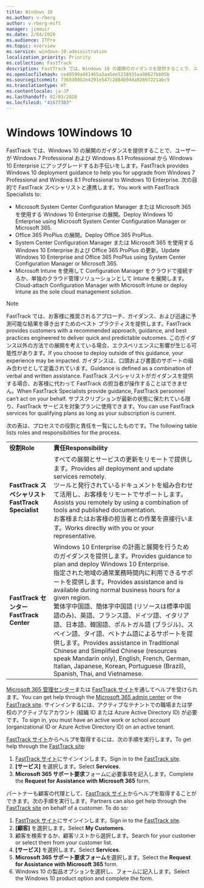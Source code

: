 ```yaml
---
title: Windows 10
ms.author: v-rberg
author: v-rberg-msft
manager: jimmuir
ms.date: 2/04/2020
ms.audience: ITPro
ms.topic: overview
ms.service: windows-10-administration
localization_priority: Priority
ms.collection: FastTrack
description: FastTrack では、Windows 10 の展開のガイダンスを提供することで、ユーザーが Windows 7 Professional および Windows 8.1 Professional から Windows 10 Enterprise にアップグレードするお手伝いをします。
ms.openlocfilehash: ce40590a481465a3aa5ee5238935aa98627bb05b
ms.sourcegitcommit: 7365d80b2e4291e547c2d84b94da02697221abc9
ms.translationtype: HT
ms.contentlocale: ja-JP
ms.lasthandoff: 02/03/2020
ms.locfileid: "41677303"
---
```

# <a name="windows-10"></a><span data-ttu-id="88b49-103">Windows 10</span><span class="sxs-lookup"><span data-stu-id="88b49-103">Windows 10</span></span>

<span data-ttu-id="88b49-104">FastTrack では、Windows 10 の展開のガイダンスを提供することで、ユーザーが Windows 7 Professional および Windows 8.1 Professional から Windows 10 Enterprise にアップグレードするお手伝いをします。</span><span class="sxs-lookup"><span data-stu-id="88b49-104">FastTrack provides Windows 10 deployment guidance to help you for upgrade from Windows 7 Professional and Windows 8.1 Professional to Windows 10 Enterprise.</span></span> <span data-ttu-id="88b49-105">次の目的で FastTrack スペシャリストと連携します。</span><span class="sxs-lookup"><span data-stu-id="88b49-105">You work with FastTrack Specialists to:</span></span>

- <span data-ttu-id="88b49-106">Microsoft System Center Configuration Manager または Microsoft 365 を使用する Windows 10 Enterprise の展開。</span><span class="sxs-lookup"><span data-stu-id="88b49-106">Deploy Windows 10 Enterprise using Microsoft System Center Configuration Manager or Microsoft 365.</span></span>
- <span data-ttu-id="88b49-107">Office 365 ProPlus の展開。</span><span class="sxs-lookup"><span data-stu-id="88b49-107">Deploy Office 365 ProPlus.</span></span> 
- <span data-ttu-id="88b49-108">System Center Configuration Manager または Microsoft 365 を使用する Windows 10 Enterprise および Office 365 ProPlus の更新。</span><span class="sxs-lookup"><span data-stu-id="88b49-108">Update Windows 10 Enterprise and Office 365 ProPlus using System Center Configuration Manager or Microsoft 365.</span></span>
- <span data-ttu-id="88b49-109">Microsoft Intune を使用して Configuration Manager をクラウドで接続するか、単独のクラウド管理ソリューションとして Intune を展開します。</span><span class="sxs-lookup"><span data-stu-id="88b49-109">Cloud-attach Configuration Manager with Microsoft Intune or deploy Intune as the sole cloud management solution.</span></span>
  
> [!NOTE]
> <span data-ttu-id="88b49-110">FastTrack では、お客様に推奨されるアプローチ、ガイダンス、および迅速に予測可能な結果を導き出すためのベスト プラクティスを提供します。</span><span class="sxs-lookup"><span data-stu-id="88b49-110">FastTrack provides customers with a recommended approach, guidance, and best practices engineered to deliver quick and predictable outcomes.</span></span> <span data-ttu-id="88b49-111">このガイダンス以外の方法での展開を考えている場合、エクスペリエンスに影響が生じる可能性があります。</span><span class="sxs-lookup"><span data-stu-id="88b49-111">If you choose to deploy outside of this guidance, your experience may be impacted.</span></span> <span data-ttu-id="88b49-112">ガイダンスは、口頭および書面のサポートの組み合わせとして定義されています。</span><span class="sxs-lookup"><span data-stu-id="88b49-112">Guidance is defined as a combination of verbal and written assistance.</span></span> <span data-ttu-id="88b49-113">FastTrack スペシャリストがガイダンスを提供する場合、お客様に代わって FastTrack の担当者が操作することはできません。</span><span class="sxs-lookup"><span data-stu-id="88b49-113">When FastTrack Specialists provide guidance, FastTrack personnel can’t act on your behalf.</span></span> <span data-ttu-id="88b49-114">サブスクリプションが最新の状態に保たれている限り、FastTrack サービスを対象プランに使用できます。</span><span class="sxs-lookup"><span data-stu-id="88b49-114">You can use FastTrack services for qualifying plans as long as your subscription is current.</span></span>  
    
<span data-ttu-id="88b49-115">次の表は、プロセスでの役割と責任を一覧にしたものです。</span><span class="sxs-lookup"><span data-stu-id="88b49-115">The following table lists roles and responsibilities for the process.</span></span>

|||
|:-----|:-----|
|<span data-ttu-id="88b49-116">**役割**</span><span class="sxs-lookup"><span data-stu-id="88b49-116">**Role**</span></span> <br/> |<span data-ttu-id="88b49-117">**責任**</span><span class="sxs-lookup"><span data-stu-id="88b49-117">**Responsibility**</span></span> <br/> |
|<span data-ttu-id="88b49-118">**FastTrack スペシャリスト**</span><span class="sxs-lookup"><span data-stu-id="88b49-118">**FastTrack Specialist**</span></span> <br/> |<span data-ttu-id="88b49-119">すべての展開とサービスの更新をリモートで提供します。</span><span class="sxs-lookup"><span data-stu-id="88b49-119">Provides all deployment and update services remotely.</span></span>  <br/> <span data-ttu-id="88b49-120">ツールと発行されているドキュメントを組み合わせて活用し、お客様をリモートでサポートします。</span><span class="sxs-lookup"><span data-stu-id="88b49-120">Assists you remotely by using a combination of tools and published documentation.</span></span> <br/> <span data-ttu-id="88b49-121">お客様またはお客様の担当者との作業を直接行います。</span><span class="sxs-lookup"><span data-stu-id="88b49-121">Works directly with you or your representative.</span></span>|
|<span data-ttu-id="88b49-122">**FastTrack センター**</span><span class="sxs-lookup"><span data-stu-id="88b49-122">**FastTrack Center**</span></span>  <br/> |<span data-ttu-id="88b49-123">Windows 10 Enterprise の計画と展開を行うためのガイダンスを提供します。</span><span class="sxs-lookup"><span data-stu-id="88b49-123">Provides guidance to plan and deploy Windows 10 Enterprise.</span></span>   <br/> <span data-ttu-id="88b49-124">指定された地域の通常業務時間内に利用できるサポートを提供します。</span><span class="sxs-lookup"><span data-stu-id="88b49-124">Provides assistance and is available during normal business hours for a given region.</span></span> <br/> <span data-ttu-id="88b49-125">繁体字中国語、簡体字中国語 (リソースは標準中国語のみ)、英語、フランス語、ドイツ語、イタリア語、日本語、韓国語、ポルトガル語 (ブラジル)、スペイン語、タイ語、ベトナム語によるサポートを提供します。</span><span class="sxs-lookup"><span data-stu-id="88b49-125">Provides assistance in Traditional Chinese and Simplified Chinese (resources speak Mandarin only), English, French, German, Italian, Japanese, Korean, Portuguese (Brazil), Spanish, Thai, and Vietnamese.</span></span>|
 
<span data-ttu-id="88b49-126">[Microsoft 365 管理センター](https://go.microsoft.com/fwlink/?linkid=2032704)または [FastTrack サイト](https://go.microsoft.com/fwlink/?linkid=780698)を通してヘルプを受けられます。</span><span class="sxs-lookup"><span data-stu-id="88b49-126">You can get help through the [Microsoft 365 admin center](https://go.microsoft.com/fwlink/?linkid=2032704) or the [FastTrack site](https://go.microsoft.com/fwlink/?linkid=780698).</span></span> <span data-ttu-id="88b49-127">サインインするには、アクティブなテナントでの職場または学校のアクティブなアカウント (組織 ID または Azure Active Directory ID) が必要です。</span><span class="sxs-lookup"><span data-stu-id="88b49-127">To sign in, you must have an active work or school account (organizational ID or Azure Active Directory ID) on an active tenant.</span></span> 

<span data-ttu-id="88b49-128">[FastTrack サイト](https://go.microsoft.com/fwlink/?linkid=780698)からヘルプを取得するには、次の手順を実行します。</span><span class="sxs-lookup"><span data-stu-id="88b49-128">To get help through the [FastTrack site](https://go.microsoft.com/fwlink/?linkid=780698):</span></span> 
1.  <span data-ttu-id="88b49-129">[FastTrack サイト](https://go.microsoft.com/fwlink/?linkid=780698)にサインインします。</span><span class="sxs-lookup"><span data-stu-id="88b49-129">Sign in to the [FastTrack site](https://go.microsoft.com/fwlink/?linkid=780698).</span></span> 
2.  <span data-ttu-id="88b49-130">**[サービス]** を選択します。</span><span class="sxs-lookup"><span data-stu-id="88b49-130">Select **Services**.</span></span>
3.  <span data-ttu-id="88b49-131">**Microsoft 365 サポート要求**フォームに必要事項を記入します。</span><span class="sxs-lookup"><span data-stu-id="88b49-131">Complete the **Request for Assistance with Microsoft 365** form.</span></span>
  
<span data-ttu-id="88b49-p104">パートナーも顧客の代理として、[FastTrack サイト](https://go.microsoft.com/fwlink/?linkid=780698)からヘルプを取得することができます。次の手順を実行します。</span><span class="sxs-lookup"><span data-stu-id="88b49-p104">Partners can also get help through the [FastTrack site](https://go.microsoft.com/fwlink/?linkid=780698) on behalf of a customer. To do so:</span></span>
1.  <span data-ttu-id="88b49-134">[FastTrack サイト](https://go.microsoft.com/fwlink/?linkid=780698)にサインインします。</span><span class="sxs-lookup"><span data-stu-id="88b49-134">Sign in to the [FastTrack site](https://go.microsoft.com/fwlink/?linkid=780698).</span></span> 
2.  <span data-ttu-id="88b49-135">**[顧客]** を選択します。</span><span class="sxs-lookup"><span data-stu-id="88b49-135">Select **My Customers**.</span></span>
3.  <span data-ttu-id="88b49-136">顧客を検索するか、顧客リストから選択します。</span><span class="sxs-lookup"><span data-stu-id="88b49-136">Search for your customer or select them from your customer list.</span></span>
4.  <span data-ttu-id="88b49-137">**[サービス]** を選択します。</span><span class="sxs-lookup"><span data-stu-id="88b49-137">Select **Services**.</span></span>
5.  <span data-ttu-id="88b49-138">**Microsoft 365 サポート要求フォーム**を選択します。</span><span class="sxs-lookup"><span data-stu-id="88b49-138">Select the **Request for Assistance with Microsoft 365** form.</span></span>
6.  <span data-ttu-id="88b49-139">Windows 10 の製品オプションを選択し、フォームに記入します。</span><span class="sxs-lookup"><span data-stu-id="88b49-139">Select the Windows 10 product option and complete the form.</span></span>
 